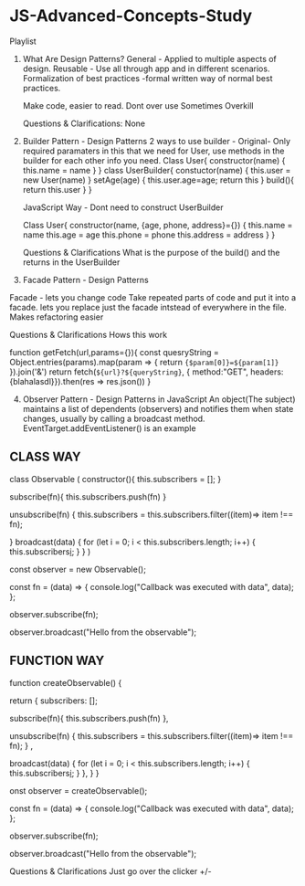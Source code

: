 # JS-Advanced-Concepts-Study

Playlist

1.  What Are Design Patterns?
    General - Applied to multiple aspects of design.
    Reusable - Use all through app and in different scenarios.
    Formalization of best practices -formal written way of normal best practices.

    Make code, easier to read.
    Dont over use
    Sometimes Overkill

    Questions & Clarifications:
    None

2.  Builder Pattern - Design Patterns
    2 ways to use builder -
    Original- Only required paramaters in this that we need for User, use methods in the builder for each other info you need.
    Class User{
    constructor(name) {
    this.name = name
    }
    }
    class UserBuilder{
    constuctor(name) {
    this.user = new User(name)
    }
    setAge(age) {
    this.user.age=age;
    return this
    }
    build(){
    return this.user
    }
    }

    JavaScript Way - Dont need to construct UserBuilder

    Class User{
    constructor(name, {age, phone, address}={}) {
    this.name = name
    this.age = age
    this.phone = phone
    this.address = address
    }
    }

    Questions & Clarifications
    What is the purpose of the build() and the returns in the UserBuilder

3.  Facade Pattern - Design Patterns

Facade - lets you change code
Take repeated parts of code and put it into a facade.
lets you replace just the facade intstead of everywhere in the file.
Makes refactoring easier

Questions & Clarifications
Hows this work

function getFetch(url,params={}){
const quesryString = Object.entries(params).map(param => {
return `{$param[0]}=${param[1]}`
}).join('&')
return fetch(`${url}?${queryString}`, {
method:"GET",
headers: {blahalasdl}}).then(res => res.json())
}

4. Observer Pattern - Design Patterns in JavaScript
   An object(The subject) maintains a list of dependents (observers) and notifies them when state changes, usually by calling a broadcast method.
   EventTarget.addEventListener() is an example

## CLASS WAY

class Observable (
constructor(){
this.subscribers = [];
}

subscribe(fn){
this.subscribers.push(fn)
}

unsubscribe(fn) {
this.subscribers = this.subscribers.filter((item)=> item !== fn);

} broadcast(data) {
for (let i = 0; i < this.subscribers.length; i++) {
this.subscribers[i](data);
}
}
)

const observer = new Observable();

const fn = (data) => {
console.log("Callback was executed with data", data);
};

observer.subscribe(fn);

observer.broadcast("Hello from the observable");

## FUNCTION WAY

function createObservable() {

return {
subscribers: [];

subscribe(fn){
this.subscribers.push(fn)
},

unsubscribe(fn) {
this.subscribers = this.subscribers.filter((item)=> item !== fn);
} ,

broadcast(data) {
for (let i = 0; i < this.subscribers.length; i++) {
this.subscribers[i](data);
}
},
}
}

onst observer = createObservable();

const fn = (data) => {
console.log("Callback was executed with data", data);
};

observer.subscribe(fn);

observer.broadcast("Hello from the observable");

Questions & Clarifications
Just go over the clicker +/-
